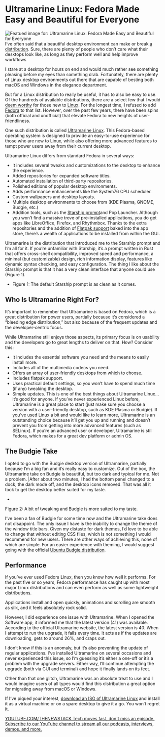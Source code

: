 # Ultramarine Linux: Fedora Made Easy and Beautiful for Everyone
![Featued image for: Ultramarine Linux: Fedora Made Easy and Beautiful for Everyone](https://cdn.thenewstack.io/media/2025/02/a7303a4a-ultramarinedocky-1024x614.jpg)
I’ve often said that a beautiful desktop environment can make or break [a distribution](https://thenewstack.io/choosing-a-linux-distribution/). Sure, there are plenty of people who don’t care what their desktops look like, as long as they perform well and help improve workflows.

I stare at a desktop for hours on end and would much rather see something pleasing before my eyes than something drab. Fortunately, there are plenty of Linux desktop environments out there that are capable of besting both macOS and Windows in the elegance department.

But for a Linux distribution to really be useful, it has to also be easy to use. Of the hundreds of available distributions, there are a select few that I would [deem worthy](https://thenewstack.io/beyond-ubuntu-other-linux-distributions-you-should-try/) for those new to [Linux](https://thenewstack.io/introduction-to-linux-operating-system/). For the longest time, I refused to add [Fedora](https://thenewstack.io/fedora-centos-consistency-transparency-open-source/) to that list. However, over the past few years, there have been spins (both official and unofficial) that elevate Fedora to new heights of user-friendliness.

One such distribution is called [Ultramarine Linux](https://ultramarine-linux.org/). This Fedora-based operating system is designed to provide an easy-to-use experience for those who are new to Linux, while also offering more advanced features to tempt power users away from their current desktop.

Ultramarine Linux differs from standard Fedora in several ways:

- It includes several tweaks and customizations to the desktop to enhance the experience.
- Added repositories for expanded software titles.
- Automated installation of third-party repositories.
- Polished editions of popular desktop environments.
- Adds performance enhancements like the System76 CPU scheduler.
- Custom wallpapers and desktop layouts.
- Multiple desktop environments to choose from (KDE Plasma, GNOME, Budgie, etc.)
- Addition tools, such as the
[Starship prompt](https://starship.rs/)and Pop Launcher.
Although you won’t find a massive trove of pre-installed applications, you do get apps like LibreOffice, Firefox, and Rhythmbox. Thanks to the extra repositories and the addition of [Flatpak support](https://thenewstack.io/linux-an-intro-to-the-flatpak-universal-package-manager/) baked into the app store, there’s a wealth of applications to be installed from within the GUI.

Ultramarine is the distribution that introduced me to the Starship prompt and I’m all for it. If you’re unfamiliar with Starship, it’s a prompt written in Rust that offers cross-shell compatibility, improved speed and performance, a minimal (but customizable) design, rich information display, features like dynamic syntax checking, and easy configuration. The thing I like about the Starship prompt is that it has a very clean interface that anyone could use (Figure 1).

- Figure 1: The default Starship prompt is as clean as it comes.
## Who Is Ultramarine Right For?
It’s important to remember that Ultramarine is based on Fedora, which is a great distribution for power users, partially because it’s considered a “bleeding edge distribution,” but also because of the frequent updates and the developer-centric focus.

While Ultramarine still enjoys those aspects, its primary focus is on usability and the developers go to great lengths to deliver on that. How? Consider this:

- It includes the essential software you need and the means to easily install more.
- Includes all of the multimedia codecs you need.
- Offers an array of user-friendly desktops from which to choose.
- Includes flatpak support.
- Uses practical default settings, so you won’t have to spend much time (if any) tweaking the desktop.
- Simple updates.
This is one of the best things about Ultramarine Linux… it’s good for anyone. If you’ve never experienced Linux before, Ultramarine is a great place to start (just make sure you choose a version with a user-friendly desktop, such as KDE Plasma or Budgie). If you’ve used Linux a bit and would like to learn more, Ultramarine is an outstanding choice because it’ll get you up and running and doesn’t prevent you from getting into more advanced features (such as SELinux). If you’re an advanced user or developer, Ultramarine is still Fedora, which makes for a great dev platform or admin OS.

## The Budgie Take
I opted to go with the Budgie desktop version of Ultramarine, partially because I’m a big fan and it’s really easy to customize. Out of the box, the Ultramarine take on Budgie is beautiful, but too dark and typical for me. Not a problem. |After about two minutes, I had the bottom panel changed to a dock, the dark mode off, and the desktop icons removed. That was all it took to get the desktop better suited for my taste.

-
Figure 2: A bit of tweaking and Budgie is more suited to my taste.

I’ve been a fan of Budgie for some time now and the Ultramarine take does not disappoint. The only issue I have is the inability to change the theme of the window title bars. Given my distaste for dark themes, I’d love to be able to change that without editing CSS files, which is not something I would recommend for new users. There are other ways of achieving this, none of which are simple. For an easier experience with theming, I would suggest going with the official [Ubuntu Budgie distribution](https://ubuntubudgie.org/blog/).

## Performance
If you’ve ever used Fedora Linux, then you know how well it performs. For the past five or so years, Fedora performance has caught up with most major Linux distributions and can even perform as well as some lightweight distributions.

Applications install and open quickly, animations and scrolling are smooth as silk, and it feels absolutely rock solid.

However, I did experience one issue with Ultramarine. When I opened the Software app, it informed me that the latest version (41) was available. According to the official Ultramarine website, the latest version is 40. When I attempt to run the upgrade, it fails every time. It acts as if the updates are downloading, gets to around 26%, and craps out.

I don’t know if this is an anomaly, but it’s also preventing the update of regular applications. I’ve installed Ultramarine on several occasions and never experienced this issue, so I’m guessing it’s either a one-off or it’s a problem with the upgrade servers. Either way, I’ll continue attempting the upgrade (both via GUI and terminal) and hope it finally lands on its feet.

Other than that one glitch, Ultramarine was an absolute treat to use and I would imagine users of all types would find this distribution a great option for migrating away from macOS or Windows.

If I’ve piqued your interest, [download an ISO of Ultramarine Linux](https://ultramarine-linux.org/download/) and install it as a virtual machine or on a spare desktop to give it a go. You won’t regret it.

[
YOUTUBE.COM/THENEWSTACK
Tech moves fast, don't miss an episode. Subscribe to our YouTube
channel to stream all our podcasts, interviews, demos, and more.
](https://youtube.com/thenewstack?sub_confirmation=1)